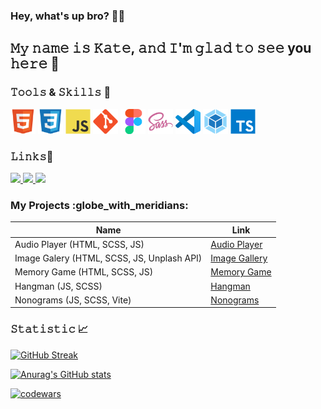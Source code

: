 <h3> Hey, what's up bro? 👋🏻 </h3>

<h2> 𝙼𝚢 𝚗𝚊𝚖𝚎 𝚒𝚜 𝙺𝚊𝚝𝚎, 𝚊𝚗𝚍 𝙸'𝚖 𝚐𝚕𝚊𝚍 𝚝𝚘 𝚜𝚎𝚎 you 𝚑𝚎𝚛𝚎 🤗 </h2>

<h3> 𝚃𝚘𝚘𝚕𝚜 & 𝚂𝚔𝚒𝚕𝚕𝚜 🚀 </h3>

<div>
  <img src="https://github.com/devicons/devicon/blob/master/icons/html5/html5-original.svg" height="40">
  <img src="https://github.com/devicons/devicon/blob/master/icons/css3/css3-original.svg" height="40">
  <img src="https://github.com/devicons/devicon/blob/master/icons/javascript/javascript-original.svg" height="40">
  <img src="https://github.com/devicons/devicon/blob/master/icons/git/git-original.svg" height="40">
  <img src="https://github.com/devicons/devicon/blob/master/icons/figma/figma-original.svg" height="40">
  <img src="https://github.com/devicons/devicon/blob/master/icons/sass/sass-original.svg" height="40">
  <img src="https://github.com/devicons/devicon/blob/master/icons/vscode/vscode-original.svg" height="40">
  <img src="https://github.com/devicons/devicon/blob/master/icons/webpack/webpack-original.svg" height="40">
  <img src="https://github.com/devicons/devicon/blob/master/icons/typescript/typescript-original.svg" height="40">
</div>


<h3> 𝙻𝚒𝚗𝚔𝚜🔌</h3>

<div>
  <a href="https://www.linkedin.com/in/ekaterina-petukhova/">
    <img src="https://img.shields.io/badge/LinkedIn-blue?style=for-the-badge&logo=linkedin&logoColor=white"/>
  </a>
  <a href="https://www.instagram.com/sadkote/">
    <img src="https://img.shields.io/badge/Instagram-violet?logo=instagram&logoColor=white&style=for-the-badge"/>
  </a>
   <a href="https://www.facebook.com/sadkotya/">
    <img src="https://img.shields.io/badge/Facebook-blue?logo=facebook&logoColor=white&style=for-the-badge"/>
  </a>
</div>


<h3> My Projects :globe_with_meridians: </h3>

| Name  | Link |
| ------------- | ------------- |
| Audio Player (HTML, SCSS, JS)  | [Audio Player](https://rolling-scopes-school.github.io/ekaterinapetukhova-JSFEPRESCHOOL2023Q2/js30-1-2-audio-player/)  |
| Image Galery (HTML, SCSS, JS, Unplash API)  | [Image Gallery](https://rolling-scopes-school.github.io/ekaterinapetukhova-JSFEPRESCHOOL2023Q2/js30-2-2-image-galery/)  |
| Memory Game (HTML, SCSS, JS) | [Memory Game](https://rolling-scopes-school.github.io/ekaterinapetukhova-JSFEPRESCHOOL2023Q2/js30-3-2-memory-game/) | 
| Hangman (JS, SCSS) | [Hangman](https://ekaterinapetukhova.github.io/hangman/) |
| Nonograms (JS, SCSS, Vite) | [Nonograms](https://rolling-scopes-school.github.io/ekaterinapetukhova-JSFE2023Q4/) |



<h3> 𝚂𝚝𝚊𝚝𝚒𝚜𝚝𝚒𝚌 📈 </h3>

[![GitHub Streak](https://streak-stats.demolab.com?user=ekaterinapetukhova&theme=gruvbox)](https://git.io/streak-stats)

[![Anurag's GitHub stats](https://github-readme-stats.vercel.app/api?username=ekaterinapetukhova&theme=gruvbox)](https://github.com/anuraghazra/github-readme-stats)

[![codewars](https://www.codewars.com/users/sadkote12/badges/large)](https://www.codewars.com/users/sadkote12) 

